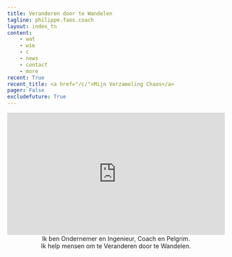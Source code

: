 ```yaml
---
title: Veranderen door te Wandelen
tagline: philippe.faes.coach
layout: index_tn
content:
    - wat
    - wie
    - c
    - news
    - contact
    - more
recent: True
recent_title: <a href="/c/">Mijn Verzameling Chaos</a>
pager: False
excludefuture: True
---
```


<div class="col-md-8 col-md-offset-2 content" style="text-align:center;padding-bottom:20px">

<div style="padding:56.25% 0 0 0;position:relative;"><iframe src="https://player.vimeo.com/video/335227244?title=0&byline=0&portrait=0&autoplay=1&muted=1" style="position:absolute;top:0;left:0;width:100%;height:100%;" frameborder="0" webkitallowfullscreen mozallowfullscreen allowfullscreen></iframe></div><script src="https://player.vimeo.com/api/player.js"></script>
  <div class="teaser">
    Ik ben Ondernemer en Ingenieur, Coach en Pelgrim.
    <br/> Ik help mensen om te Veranderen door te Wandelen.
  </div>
</div>